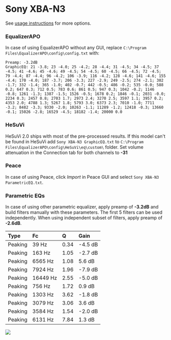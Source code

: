 # Sony XBA-N3
See [usage instructions](https://github.com/jaakkopasanen/AutoEq#usage) for more options.

### EqualizerAPO
In case of using EqualizerAPO without any GUI, replace `C:\Program Files\EqualizerAPO\config\config.txt`
with:
```
Preamp: -3.2dB
GraphicEQ: 21 -3.8; 23 -4.0; 25 -4.2; 28 -4.4; 31 -4.5; 34 -4.5; 37 -4.5; 41 -4.6; 45 -4.6; 49 -4.5; 54 -4.5; 60 -4.5; 66 -4.5; 72 -4.5; 79 -4.4; 87 -4.4; 96 -4.2; 106 -3.9; 116 -4.2; 128 -4.6; 141 -4.6; 155 -4.4; 170 -4.0; 187 -3.7; 206 -3.3; 227 -2.9; 249 -2.5; 274 -2.1; 302 -1.7; 332 -1.4; 365 -1.0; 402 -0.7; 442 -0.5; 486 -0.2; 535 -0.0; 588 0.2; 647 0.3; 712 0.5; 783 0.6; 861 0.5; 947 0.3; 1042 -0.2; 1146 -0.8; 1261 -1.3; 1387 -1.5; 1526 -0.5; 1678 0.2; 1846 -0.1; 2031 -0.0; 2234 0.3; 2457 0.8; 2703 1.7; 2973 2.4; 3270 2.5; 3597 1.1; 3957 0.2; 4353 2.0; 4788 1.3; 5267 1.8; 5793 3.0; 6373 2.3; 7010 -1.0; 7711 -3.2; 8482 -3.3; 9330 -2.0; 10263 -1.1; 11289 -1.2; 12418 -0.3; 13660 -0.1; 15026 -2.8; 16529 -4.5; 18182 -1.4; 20000 0.0
```

### HeSuVi
HeSuVi 2.0 ships with most of the pre-processed results. If this model can't be found in HeSuVi add
`Sony XBA-N3 GraphicEQ.txt` to `C:\Program Files\EqualizerAPO\config\HeSuVi\eq\custom\` folder.
Set volume attenuation in the Connection tab for both channels to **-31**

### Peace
In case of using Peace, click *Import* in Peace GUI and select `Sony XBA-N3 ParametricEQ.txt`.

### Parametric EQs
In case of using other parametric equalizer, apply preamp of **-3.2dB** and build filters manually
with these parameters. The first 5 filters can be used independently.
When using independent subset of filters, apply preamp of **-2.6dB**.

| Type    | Fc       |    Q | Gain    |
|:--------|:---------|:-----|:--------|
| Peaking | 39 Hz    | 0.34 | -4.5 dB |
| Peaking | 163 Hz   | 1.05 | -2.7 dB |
| Peaking | 6565 Hz  | 1.08 | 5.6 dB  |
| Peaking | 7924 Hz  | 1.96 | -7.9 dB |
| Peaking | 16449 Hz | 2.55 | -5.0 dB |
| Peaking | 756 Hz   | 1.72 | 0.9 dB  |
| Peaking | 1303 Hz  | 3.62 | -1.8 dB |
| Peaking | 3079 Hz  | 3.06 | 3.6 dB  |
| Peaking | 3584 Hz  | 1.54 | -2.0 dB |
| Peaking | 6131 Hz  | 7.84 | 1.3 dB  |

![](https://raw.githubusercontent.com/jaakkopasanen/AutoEq/master/results/oratory1990/usound/Sony%20XBA-N3/Sony%20XBA-N3.png)
